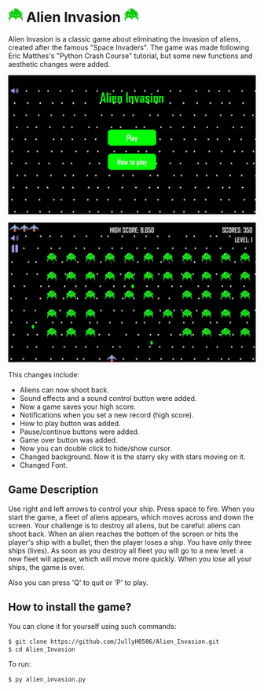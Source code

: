 # ![Game](/images/alien_icon.png) Alien Invasion ![Game](/images/alien_icon.png)
Alien Invasion is a classic game about eliminating the invasion of aliens, created after the famous "Space Invaders". The game was made following Eric Matthes's "Python Crash Course" tutorial, but some new functions and aesthetic changes were added.

![Game](/images/playing1.jpg)

![Game](/images/playing.jpg)

This changes include:
* Aliens can now shoot back.
* Sound effects and a sound control button were added.
* Now a game saves your high score.
* Notifications when you set a new record (high score).
* How to play button was added.
* Pause/continue buttons were added.
* Game over button was added.
* Now you can double click to hide/show cursor.
* Changed background. Now it is the starry sky with stars moving on it.
* Changed Font.

## Game Description
Use right and left arrows to control your ship. Press space to fire. When you start the game, a fleet of aliens appears, which moves across and down the screen. Your challenge is to destroy all aliens, but be careful: aliens can shoot back. When an alien reaches the bottom of the screen or hits the player's ship with a bullet, then the player loses a ship. You have only three ships (lives). As soon as you destroy all fleet you will go to a new level: a new fleet will appear, which will move more quickly. When you lose all your ships, the game is over. 

Also you can press 'Q' to quit or 'P' to play.

## How to install the game?
You can clone it for yourself using such commands:

```
$ git clone https://github.com/JullyH0506/Alien_Invasion.git
$ cd Alien_Invasion
```

To run:

```
$ py alien_invasion.py
```
